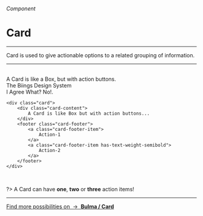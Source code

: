 <h6 class="subtitle is-6 is-uppercase has-text-grey">Component</h6><h1 class="title is-1 is-family-secondary">Card</h1>
<hr class="is-visible">
<p class="subtitle is-5 is-family-secondary">
    <span class="has-text-weight-semibold">Card</span> is used to give actionable options to a related grouping of information.
</p>

<hr class="is-visible"><br>

<div class="box is-well is-large is-marginless">
    <div class="card">
        <div class="card-content">
            <div class="title is-4">A Card is like a Box, but with action buttons.</div>
            <div class="subtitle is-6 is-italic">The Biings Design System</div>
        </div>
        <footer class="card-footer">
            <a class="card-footer-item has-text-weight-semibold">I Agree</a>
            <a class="card-footer-item has-text-grey-darker">What? No!.</a>
        </footer>
    </div>
</div>

    <div class="card">
        <div class="card-content">
            A Card is like Box but with action buttons...
        </div>
        <footer class="card-footer">
            <a class="card-footer-item">
                Action-1
            </a>
            <a class="card-footer-item has-text-weight-semibold">
                Action-2
            </a>
        </footer>
    </div>
<br>

?> A Card can have **one**, **two** or **three** action items!

<hr>

<a href="https://bulma.io/documentation/components/card/" target="blank" class="box is-bordered">
    Find more possibilities on &nbsp;→&nbsp; <strong class="has-text-primary">Bulma / Card</strong></a>
</a>